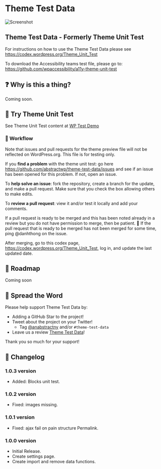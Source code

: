 # Theme Test Data

![Screenshot](https://demotest.abstractwp.com/wp-content/uploads/2022/08/theme-test-data-setting.jpg)

## Theme Test Data - Formerly Theme Unit Test

For instructions on how to use the Theme Test Data please see
<https://codex.wordpress.org/Theme_Unit_Test>

To download the Accessibility teams test file, please go to:
<https://github.com/wpaccessibility/a11y-theme-unit-test>

## :question: Why is this a thing?

Coming soon.

## :movie_camera: Try Theme Unit Test

See Theme Unit Test content at [WP Test Demo](https://demotest.abstractwp.com/)

### :construction_worker: Workflow

Note that issues and pull requests for the theme preview file will not be reflected on WordPress.org. This file is for testing only.

If you **find a problem** with the theme unit test: go here <https://github.com/abstractwp/theme-test-data/issues> and see if an issue has been opened for this problem.  If not, open an issue.

To **help solve an issue**: fork the repository, create a branch for the update, and make a pull request. Make sure that you check the box allowing others to make edits.

To **review a pull request**: view it and/or test it locally and add your comments.

If a pull request is ready to be merged and this has been noted already in a review but you do not have permission to merge, then be patient. :slightly_smiling_face: If the pull request that is ready to be merged has not been merged for some time, ping @danhthong on the issue.

After merging, go to this codex page, <https://codex.wordpress.org/Theme_Unit_Test>, log in, and update the last updated date.

## :dart: Roadmap

Coming soon

## :tada: Spread the Word

Please help support Theme Test Data by:

- Adding a GitHub Star to the project!
- Tweet about the project on your Twitter!
  - Tag [@anabstractny](https://twitter.com/anabstractny) and/or `#theme-test-data`
- Leave us a review [Theme Test Data](https://wordpress.org/plugins/theme-test-data/)!

Thank you so much for your support!

## :scroll: Changelog

### 1.0.3 version

- Added: Blocks unit test.

### 1.0.2 version

- Fixed: images missing.

### 1.0.1 version

- Fixed: ajax fail on pain structure Permalink.

### 1.0.0 version

- Initial Release.
- Create settings page.
- Create import and remove data functions.
